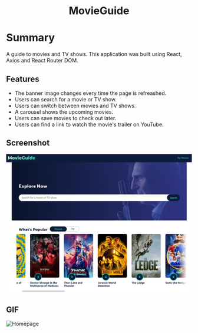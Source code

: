 <h1 align="center">MovieGuide</h1>

# Summary
A guide to movies and TV shows. This application was built using React, Axios and React Router DOM.

## Features
- The banner image changes every time the page is refreashed.
- Users can search for a movie or TV show.
- Users can switch between movies and TV shows.
- A carousel shows the upcoming movies.
- Users can save movies to check out later.
- Users can find a link to watch the movie's trailer on YouTube.

## Screenshot
![Banner](./screenshots/movieguide-homepage.png)

## GIF
![Homepage](./screenshots/movieguide-homepage.gif)